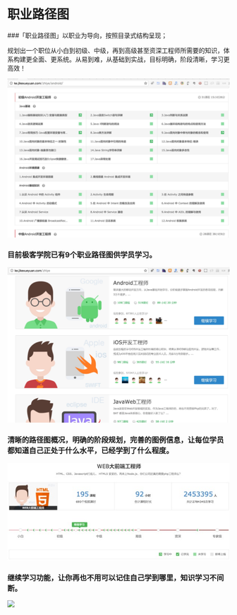 # 职业路径图

###「职业路径图」以职业为导向，按照目录式结构呈现；

规划出一个职位从小白到初级、中级，再到高级甚至资深工程师所需要的知识，体系构建更全面、更系统。从易到难，从基础到实战，目标明确，阶段清晰，学习更高效！

<img src="images/course_zhiye_01.png">

### 目前极客学院已有9个职业路径图供学员学习。

<img src="images/course_zhiye_02.png">

### 清晰的路径图概况，明确的阶段规划，完善的图例信息，让每位学员都知道自己正处于什么水平，已经学到了什么程度。

<img src="images/course_zhiye_03.png">

### 继续学习功能，让你再也不用可以记住自己学到哪里，知识学习不间断。

<img src="images/course_zhiye_04png">